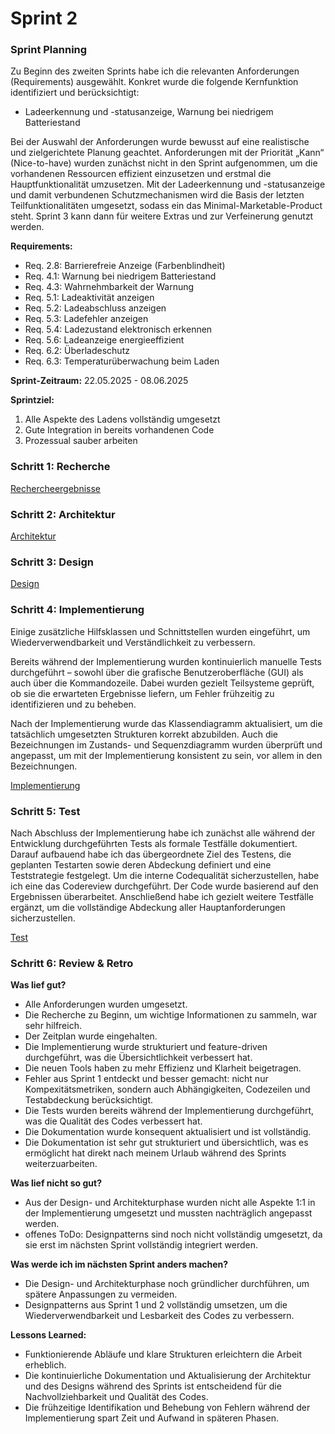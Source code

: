 # Sprint 2

### Sprint Planning

Zu Beginn des zweiten Sprints habe ich die relevanten Anforderungen (Requirements) ausgewählt. Konkret
wurde die folgende Kernfunktion identifiziert und berücksichtigt:

- Ladeerkennung und -statusanzeige, Warnung bei niedrigem Batteriestand

Bei der Auswahl der Anforderungen wurde bewusst auf eine realistische und zielgerichtete Planung geachtet. Anforderungen
mit der Priorität „Kann“ (Nice-to-have) wurden zunächst nicht in den Sprint aufgenommen, um die vorhandenen Ressourcen
effizient einzusetzen und erstmal die Hauptfunktionalität umzusetzen. Mit der Ladeerkennung und -statusanzeige und damit
verbundenen Schutzmechanismen wird die Basis der letzten Teilfunktionalitäten umgesetzt, sodass ein das
Minimal-Marketable-Product steht. Sprint 3 kann dann für weitere Extras und zur Verfeinerung genutzt werden.

**Requirements:**

- Req. 2.8: Barrierefreie Anzeige (Farbenblindheit)
- Req. 4.1: Warnung bei niedrigem Batteriestand
- Req. 4.3: Wahrnehmbarkeit der Warnung
- Req. 5.1: Ladeaktivität anzeigen
- Req. 5.2: Ladeabschluss anzeigen
- Req. 5.3: Ladefehler anzeigen
- Req. 5.4: Ladezustand elektronisch erkennen
- Req. 5.6: Ladeanzeige energieeffizient
- Req. 6.2: Überladeschutz
- Req. 6.3: Temperaturüberwachung beim Laden

**Sprint-Zeitraum:** 22.05.2025 - 08.06.2025

**Sprintziel:**

1. Alle Aspekte des Ladens vollständig umgesetzt
2. Gute Integration in bereits vorhandenen Code
3. Prozessual sauber arbeiten

### Schritt 1: Recherche

[Rechercheergebnisse](../referenziert/Rechercheergebnisse.md#sprint-2)

### Schritt 2: Architektur

[Architektur](Architektur2.md)

### Schritt 3: Design

[Design](Design2.md)

### Schritt 4: Implementierung

Einige zusätzliche Hilfsklassen und Schnittstellen wurden eingeführt, um Wiederverwendbarkeit und Verständlichkeit zu
verbessern.

Bereits während der Implementierung wurden kontinuierlich manuelle Tests durchgeführt – sowohl über die grafische
Benutzeroberfläche (GUI) als auch über die Kommandozeile. Dabei wurden gezielt Teilsysteme geprüft, ob sie die
erwarteten Ergebnisse liefern, um Fehler frühzeitig zu identifizieren und zu beheben.

Nach der Implementierung wurde das Klassendiagramm aktualisiert, um die tatsächlich umgesetzten Strukturen korrekt
abzubilden. Auch die Bezeichnungen im Zustands- und Sequenzdiagramm wurden überprüft und angepasst, um mit der
Implementierung konsistent zu sein, vor allem in den Bezeichnungen.

[Implementierung](Implementierung2.md)

### Schritt 5: Test

Nach Abschluss der Implementierung habe ich zunächst alle während der Entwicklung durchgeführten Tests als formale
Testfälle dokumentiert. Darauf aufbauend habe ich das übergeordnete Ziel des Testens, die geplanten Testarten sowie
deren Abdeckung definiert und eine Teststrategie festgelegt. Um die interne Codequalität sicherzustellen, habe ich eine
das Codereview durchgeführt. Der Code wurde basierend auf den Ergebnissen überarbeitet. Anschließend habe ich gezielt
weitere Testfälle ergänzt, um die vollständige Abdeckung aller Hauptanforderungen sicherzustellen.

[Test](Test2.md)

### Schritt 6: Review & Retro

**Was lief gut?**

- Alle Anforderungen wurden umgesetzt.
- Die Recherche zu Beginn, um wichtige Informationen zu sammeln, war sehr hilfreich.
- Der Zeitplan wurde eingehalten.
- Die Implementierung wurde strukturiert und feature-driven durchgeführt, was die Übersichtlichkeit verbessert hat.
- Die neuen Tools haben zu mehr Effizienz und Klarheit beigetragen.
- Fehler aus Sprint 1 entdeckt und besser gemacht: nicht nur Kompexitätsmetriken, sondern auch Abhängigkeiten,
  Codezeilen und Testabdeckung berücksichtigt.
- Die Tests wurden bereits während der Implementierung durchgeführt, was die Qualität des Codes verbessert hat.
- Die Dokumentation wurde konsequent aktualisiert und ist vollständig.
- Die Dokumentation ist sehr gut strukturiert und übersichtlich, was es ermöglicht hat direkt nach meinem Urlaub während
  des Sprints weiterzuarbeiten.

**Was lief nicht so gut?**

- Aus der Design- und Architekturphase wurden nicht alle Aspekte 1:1 in der Implementierung umgesetzt und mussten
  nachträglich angepasst werden.
- offenes ToDo: Designpatterns sind noch nicht vollständig umgesetzt, da sie erst im nächsten Sprint
  vollständig integriert werden.

**Was werde ich im nächsten Sprint anders machen?**

- Die Design- und Architekturphase noch gründlicher durchführen, um spätere Anpassungen zu vermeiden.
- Designpatterns aus Sprint 1 und 2 vollständig umsetzen, um die Wiederverwendbarkeit und Lesbarkeit des Codes zu
  verbessern.

**Lessons Learned:**

- Funktionierende Abläufe und klare Strukturen erleichtern die Arbeit erheblich.
- Die kontinuierliche Dokumentation und Aktualisierung der Architektur und des Designs während des Sprints ist
  entscheidend für die Nachvollziehbarkeit und Qualität des Codes.
- Die frühzeitige Identifikation und Behebung von Fehlern während der Implementierung spart Zeit und Aufwand in späteren
  Phasen.
